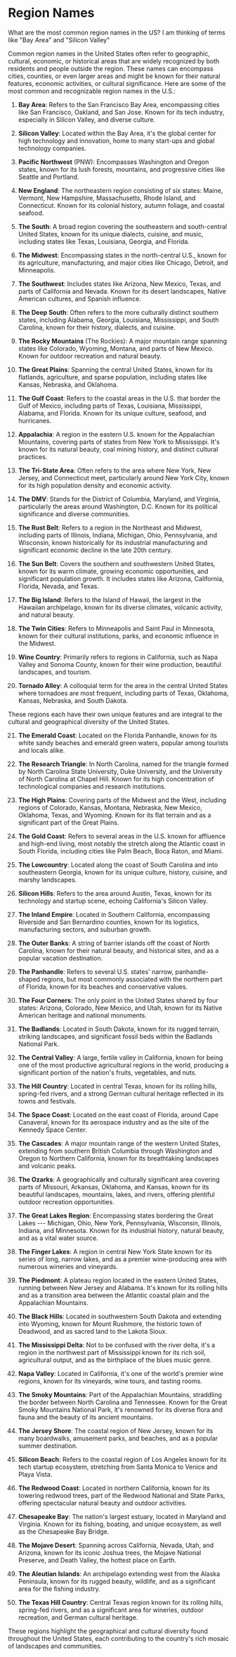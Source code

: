 # Region Names

What are the most common region names in the US? I am thinking of terms like "Bay Area" and "Silicon Valley"

Common region names in the United States often refer to geographic, cultural, economic, or historical areas that are widely recognized by both residents and people outside the region. These names can encompass cities, counties, or even larger areas and might be known for their natural features, economic activities, or cultural significance. Here are some of the most common and recognizable region names in the U.S.:

1.  **Bay Area**: Refers to the San Francisco Bay Area, encompassing cities like San Francisco, Oakland, and San Jose. Known for its tech industry, especially in Silicon Valley, and diverse culture.

2.  **Silicon Valley**: Located within the Bay Area, it's the global center for high technology and innovation, home to many start-ups and global technology companies.

3.  **Pacific Northwest** (PNW): Encompasses Washington and Oregon states, known for its lush forests, mountains, and progressive cities like Seattle and Portland.

4.  **New England**: The northeastern region consisting of six states: Maine, Vermont, New Hampshire, Massachusetts, Rhode Island, and Connecticut. Known for its colonial history, autumn foliage, and coastal seafood.

5.  **The South**: A broad region covering the southeastern and south-central United States, known for its unique dialects, cuisine, and music, including states like Texas, Louisiana, Georgia, and Florida.

6.  **The Midwest**: Encompassing states in the north-central U.S., known for its agriculture, manufacturing, and major cities like Chicago, Detroit, and Minneapolis.

7.  **The Southwest**: Includes states like Arizona, New Mexico, Texas, and parts of California and Nevada. Known for its desert landscapes, Native American cultures, and Spanish influence.

8.  **The Deep South**: Often refers to the more culturally distinct southern states, including Alabama, Georgia, Louisiana, Mississippi, and South Carolina, known for their history, dialects, and cuisine.

9.  **The Rocky Mountains** (The Rockies): A major mountain range spanning states like Colorado, Wyoming, Montana, and parts of New Mexico. Known for outdoor recreation and natural beauty.

10.  **The Great Plains**: Spanning the central United States, known for its flatlands, agriculture, and sparse population, including states like Kansas, Nebraska, and Oklahoma.

11.  **The Gulf Coast**: Refers to the coastal areas in the U.S. that border the Gulf of Mexico, including parts of Texas, Louisiana, Mississippi, Alabama, and Florida. Known for its unique culture, seafood, and hurricanes.

12.  **Appalachia**: A region in the eastern U.S. known for the Appalachian Mountains, covering parts of states from New York to Mississippi. It's known for its natural beauty, coal mining history, and distinct cultural practices.

13.  **The Tri-State Area**: Often refers to the area where New York, New Jersey, and Connecticut meet, particularly around New York City, known for its high population density and economic activity.

14.  **The DMV**: Stands for the District of Columbia, Maryland, and Virginia, particularly the areas around Washington, D.C. Known for its political significance and diverse communities.

15.  **The Rust Belt**: Refers to a region in the Northeast and Midwest, including parts of Illinois, Indiana, Michigan, Ohio, Pennsylvania, and Wisconsin, known historically for its industrial manufacturing and significant economic decline in the late 20th century.

16.  **The Sun Belt**: Covers the southern and southwestern United States, known for its warm climate, growing economic opportunities, and significant population growth. It includes states like Arizona, California, Florida, Nevada, and Texas.

17.  **The Big Island**: Refers to the Island of Hawaii, the largest in the Hawaiian archipelago, known for its diverse climates, volcanic activity, and natural beauty.

18.  **The Twin Cities**: Refers to Minneapolis and Saint Paul in Minnesota, known for their cultural institutions, parks, and economic influence in the Midwest.

19.  **Wine Country**: Primarily refers to regions in California, such as Napa Valley and Sonoma County, known for their wine production, beautiful landscapes, and tourism.

20.  **Tornado Alley**: A colloquial term for the area in the central United States where tornadoes are most frequent, including parts of Texas, Oklahoma, Kansas, Nebraska, and South Dakota.

These regions each have their own unique features and are integral to the cultural and geographical diversity of the United States.

21.  **The Emerald Coast**: Located on the Florida Panhandle, known for its white sandy beaches and emerald green waters, popular among tourists and locals alike.

22.  **The Research Triangle**: In North Carolina, named for the triangle formed by North Carolina State University, Duke University, and the University of North Carolina at Chapel Hill. Known for its high concentration of technological companies and research institutions.

23.  **The High Plains**: Covering parts of the Midwest and the West, including regions of Colorado, Kansas, Montana, Nebraska, New Mexico, Oklahoma, Texas, and Wyoming. Known for its flat terrain and as a significant part of the Great Plains.

24.  **The Gold Coast**: Refers to several areas in the U.S. known for affluence and high-end living, most notably the stretch along the Atlantic coast in South Florida, including cities like Palm Beach, Boca Raton, and Miami.

25.  **The Lowcountry**: Located along the coast of South Carolina and into southeastern Georgia, known for its unique culture, history, cuisine, and marshy landscapes.

26.  **Silicon Hills**: Refers to the area around Austin, Texas, known for its technology and startup scene, echoing California's Silicon Valley.

27.  **The Inland Empire**: Located in Southern California, encompassing Riverside and San Bernardino counties, known for its logistics, manufacturing sectors, and suburban growth.

28.  **The Outer Banks**: A string of barrier islands off the coast of North Carolina, known for their natural beauty, and historical sites, and as a popular vacation destination.

29.  **The Panhandle**: Refers to several U.S. states' narrow, panhandle-shaped regions, but most commonly associated with the northern part of Florida, known for its beaches and conservative values.

30.  **The Four Corners**: The only point in the United States shared by four states: Arizona, Colorado, New Mexico, and Utah, known for its Native American heritage and national monuments.

31.  **The Badlands**: Located in South Dakota, known for its rugged terrain, striking landscapes, and significant fossil beds within the Badlands National Park.

32.  **The Central Valley**: A large, fertile valley in California, known for being one of the most productive agricultural regions in the world, producing a significant portion of the nation's fruits, vegetables, and nuts.

33.  **The Hill Country**: Located in central Texas, known for its rolling hills, spring-fed rivers, and a strong German cultural heritage reflected in its towns and festivals.

34.  **The Space Coast**: Located on the east coast of Florida, around Cape Canaveral, known for its aerospace industry and as the site of the Kennedy Space Center.

35.  **The Cascades**: A major mountain range of the western United States, extending from southern British Columbia through Washington and Oregon to Northern California, known for its breathtaking landscapes and volcanic peaks.


36.  **The Ozarks**: A geographically and culturally significant area covering parts of Missouri, Arkansas, Oklahoma, and Kansas, known for its beautiful landscapes, mountains, lakes, and rivers, offering plentiful outdoor recreation opportunities.

37.  **The Great Lakes Region**: Encompassing states bordering the Great Lakes --- Michigan, Ohio, New York, Pennsylvania, Wisconsin, Illinois, Indiana, and Minnesota. Known for its industrial history, natural beauty, and as a vital water source.

38.  **The Finger Lakes**: A region in central New York State known for its series of long, narrow lakes, and as a premier wine-producing area with numerous wineries and vineyards.

39.  **The Piedmont**: A plateau region located in the eastern United States, running between New Jersey and Alabama. It's known for its rolling hills and as a transition area between the Atlantic coastal plain and the Appalachian Mountains.

40.  **The Black Hills**: Located in southwestern South Dakota and extending into Wyoming, known for Mount Rushmore, the historic town of Deadwood, and as sacred land to the Lakota Sioux.

41.  **The Mississippi Delta**: Not to be confused with the river delta, it's a region in the northwest part of Mississippi known for its rich soil, agricultural output, and as the birthplace of the blues music genre.

42.  **Napa Valley**: Located in California, it's one of the world's premier wine regions, known for its vineyards, wine tours, and tasting rooms.

43.  **The Smoky Mountains**: Part of the Appalachian Mountains, straddling the border between North Carolina and Tennessee. Known for the Great Smoky Mountains National Park, it's renowned for its diverse flora and fauna and the beauty of its ancient mountains.

44.  **The Jersey Shore**: The coastal region of New Jersey, known for its many boardwalks, amusement parks, and beaches, and as a popular summer destination.

45.  **Silicon Beach**: Refers to the coastal region of Los Angeles known for its tech startup ecosystem, stretching from Santa Monica to Venice and Playa Vista.

46.  **The Redwood Coast**: Located in northern California, known for its towering redwood trees, part of the Redwood National and State Parks, offering spectacular natural beauty and outdoor activities.

47.  **Chesapeake Bay**: The nation's largest estuary, located in Maryland and Virginia. Known for its fishing, boating, and unique ecosystem, as well as the Chesapeake Bay Bridge.

48.  **The Mojave Desert**: Spanning across California, Nevada, Utah, and Arizona, known for its iconic Joshua trees, the Mojave National Preserve, and Death Valley, the hottest place on Earth.

49.  **The Aleutian Islands**: An archipelago extending west from the Alaska Peninsula, known for its rugged beauty, wildlife, and as a significant area for the fishing industry.

50.  **The Texas Hill Country**: Central Texas region known for its rolling hills, spring-fed rivers, and as a significant area for wineries, outdoor recreation, and German cultural heritage.

These regions highlight the geographical and cultural diversity found throughout the United States, each contributing to the country's rich mosaic of landscapes and communities.
